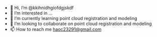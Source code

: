 - 👋 Hi, I’m @kkihnidhgiofdgjskdf
- 👀 I’m interested in ...
- 🌱 I’m currently learning point cloud registration and modeling
- 💞️ I’m looking to collaborate on point cloud registration and modeling
- 📫 How to reach me haoc23291@gmail.com

<!---
kkihnidhgiofdgjskdf/kkihnidhgiofdgjskdf is a ✨ special ✨ repository because its `README.md` (this file) appears on your GitHub profile.
You can click the Preview link to take a look at your changes.
--->
